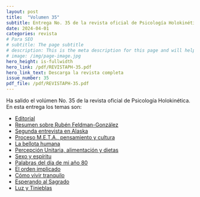 ```yaml
---
layout: post
title:  "Volumen 35"
subtitle: Entrega No. 35 de la revista oficial de Psicología Holokinética
date: 2024-04-01
categories: revista
# Para SEO
# subtitle: The page subtitle
# description: This is the meta description for this page and will help it appear in search engines
# image: /img/page-image.jpg
hero_height: is-fullwidth
hero_link: /pdf/REVISTAPH-35.pdf
hero_link_text: Descarga la revista completa
issue_number: 35
pdf_file: /pdf/REVISTAPH-35.pdf
---
```


Ha salido el volúmen No. 35 de la revista oficial de Psicología Holokinética. 
En esta entrega los temas son:


- [Editorial](/pdf/REVISTAPH-35.pdf#page=4)
- [Resumen sobre Rubén Feldman-González](/pdf/REVISTAPH-35.pdf#page=5)
- [Segunda entrevista en Alaska](/pdf/REVISTAPH-35.pdf#page=7)
- [Proceso M.E.T.A., pensamiento y cultura](/pdf/REVISTAPH-35.pdf#page=20)
- [La bellota humana](/pdf/REVISTAPH-35.pdf#page=29)
- [Percepción Unitaria, alimentación y dietas](/pdf/REVISTAPH-35.pdf#page=31)
- [Sexo y espíritu](/pdf/REVISTAPH-35.pdf#page=32)
- [Palabras del día de mi año 80](/pdf/REVISTAPH-35.pdf#page=34)
- [El orden implicado](/pdf/REVISTAPH-35.pdf#page=35)
- [Cómo vivir tranquilo](/pdf/REVISTAPH-35.pdf#page=37)
- [Esperando al Sagrado](/pdf/REVISTAPH-35.pdf#page=39)
- [Luz y Tinieblas](/pdf/REVISTAPH-35.pdf#page=43)
